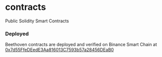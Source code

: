 # contracts
Public Solidity Smart Contracts

### Deployed
Beethoven contracts are deployed and verified on Binance Smart Chain at [0x7d55FfeDEedE3Aa816013C7593b57a28456DEaB0](https://bscscan.com/address/0x7d55FfeDEedE3Aa816013C7593b57a28456DEaB0#code)
